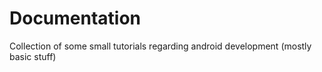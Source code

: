 # Documentation

Collection of some small tutorials regarding android development (mostly basic stuff)
